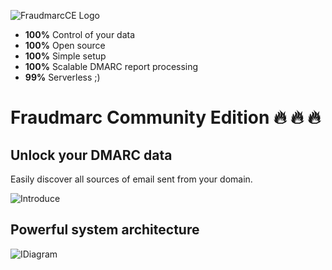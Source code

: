 ![FraudmarcCE Logo](https://github.com/Fraudmarc/fraudmarc-ce/blob/master/25Fraudmarc-CE-Logo-on-Light.png)

- **100%** Control of your data
- **100%** Open source
- **100%** Simple setup
- **100%** Scalable DMARC report processing
- **99%** Serverless ;)

#

# Fraudmarc Community Edition :fire: :fire: :fire:

## Unlock your DMARC data

Easily discover all sources of email sent from your domain. 

![Introduce](https://github.com/Fraudmarc/fraudmarc-ce/blob/master/newgif.gif)

## Powerful system architecture

![IDiagram](https://github.com/Fraudmarc/fraudmarc-ce/blob/master/diagram2.png)

